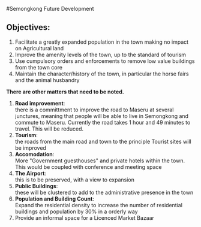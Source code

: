#Semongkong Future Development

## Objectives:

1. Facilitate a greatly expanded population in the town making no impact on Agricultural land
2. Improve the amenity levels of the town, up to the standard of tourism
3. Use cumpulsory orders and enforcements to remove low value buildings from the town core
3. Maintain the character/history of the town, in particular the horse fairs and the animal husbandry

**There are other matters that need to be noted.**

1. **Road improvement**: <br>there is a committment to improve the road to Maseru at several junctures, meaning that people will be able to live in Semongkong and commute to Maseru. Currently the road takes 1 hour and 49 minutes to travel. This will be reduced.
2. **Tourism**: <br>the roads from the main road and town to the principle Tourist sites will be improved
3. **Accomodation**: <br>More "Government guesthouses" and private hotels within the town. This would be coupled with conference and meeting space
4. **The Airport**:<br>this is to be preserved, with a view to expansion
5. **Public Buildings**: <br>these will be clustered to add to the administrative presence in the town
6. **Population and Building Count**: <br>Expand the residential density to increase the number of residential buildings and population by 30% in a orderly way
7. Provide an informal space for a Licenced Market Bazaar
